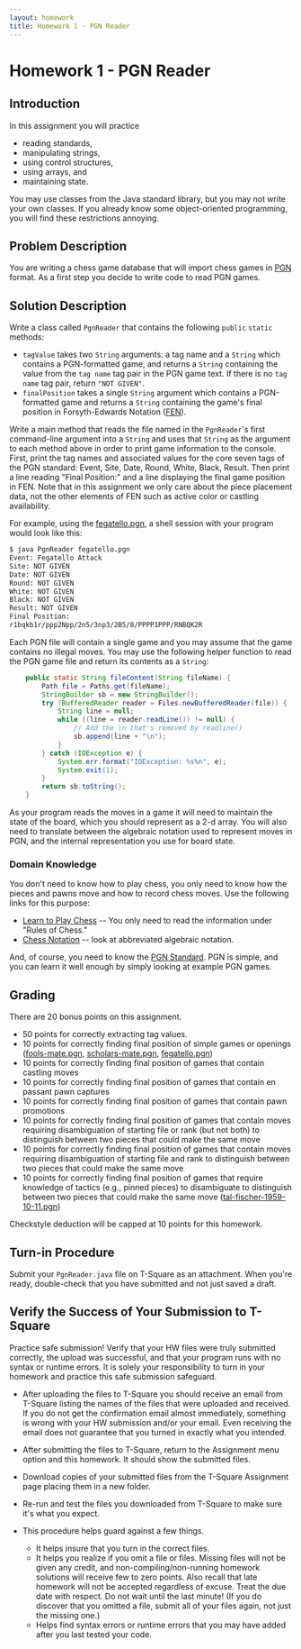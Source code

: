 ```yaml
---
layout: homework
title: Homework 1 - PGN Reader
---
```


# Homework 1 - PGN Reader

## Introduction

In this assignment you will practice

- reading standards,
- manipulating strings,
- using control structures,
- using arrays, and
- maintaining state.

You may use classes from the Java standard library, but you may not write your own classes. If you already know some object-oriented programming, you will find these restrictions annoying.

## Problem Description

You are writing a chess game database that will import chess games in [PGN](http://www.saremba.de/chessgml/standards/pgn/pgn-complete.htm) format. As a first step you decide to write code to read PGN games.

## Solution Description

Write a class called `PgnReader` that contains the following `public` `static` methods:

- `tagValue` takes two `String` arguments: a tag name and a `String`  which contains a PGN-formatted game, and returns a `String` containing the value from the `tag name` tag pair in the PGN game text. If there is no `tag name` tag pair, return `"NOT GIVEN"`.
- `finalPosition` takes a single `String` argument which contains a PGN-formatted game and returns a `String` containing the game's final position in Forsyth-Edwards Notation ([FEN](http://www.saremba.de/chessgml/standards/pgn/pgn-complete.htm#c16.1)).

Write a main method that reads the file named in the `PgnReader`'s first command-line argument into a `String` and uses that `String` as the argument to each method above in order to print game information to the console. First, print the tag names and associated values for the core seven tags of the PGN standard: Event, Site, Date, Round, White, Black, Result. Then print a line reading "Final Position:" and a line displaying the final game position in FEN. Note that in this assignment we only care about the piece placement data, not the other elements of FEN such as active color or castling availability.

For example, using the [fegatello.pgn](fegatello.pgn), a shell session with your program would look like this:

```sh
$ java PgnReader fegatello.pgn
Event: Fegatello Attack
Site: NOT GIVEN
Date: NOT GIVEN
Round: NOT GIVEN
White: NOT GIVEN
Black: NOT GIVEN
Result: NOT GIVEN
Final Position:
r1bqkb1r/ppp2Npp/2n5/3np3/2B5/8/PPPP1PPP/RNBQK2R
```

Each PGN file will contain a single game and you may assume that the game contains no illegal moves. You may use the following helper function to read the PGN game file and return its contents as a `String`:

```Java
    public static String fileContent(String fileName) {
        Path file = Paths.get(fileName);
        StringBuilder sb = new StringBuilder();
        try (BufferedReader reader = Files.newBufferedReader(file)) {
            String line = null;
            while ((line = reader.readLine()) != null) {
                // Add the \n that's removed by readline()
                sb.append(line + "\n");
            }
        } catch (IOException e) {
            System.err.format("IOException: %s%n", e);
            System.exit(1);
        }
        return sb.toString();
    }
```

As your program reads the moves in a game it will need to maintain the state of the board, which you should represent as a 2-d array. You will also need to translate between the algebraic notation used to represent moves in PGN, and the internal representation you use for board state.

### Domain Knowledge

You don't need to know how to play chess, you only need to know how the pieces and pawns move and how to record chess moves. Use the following links for this purpose:

- [Learn to Play Chess](http://www.chesscorner.com/tutorial/learn.htm) -- You only need to read the information under "Rules of Chess."
- [Chess Notation](9http://www.chesscorner.com/tutorial/basic/notation/notate.htm) -- look at abbreviated algebraic notation.


And, of course, you need to know the [PGN Standard](http://www.saremba.de/chessgml/standards/pgn/pgn-complete.htm). PGN is simple, and you can learn it well enough by simply looking at example PGN games.

## Grading

There are 20 bonus points on this assignment.

- 50 points for correctly extracting tag values.
- 10 points for correctly finding final position of simple games or openings ([fools-mate.pgn](fools-mate.pgn), [scholars-mate.pgn](scholars-mate.pgn), [fegatello.pgn](fegatello.pgn))
- 10 points for correctly finding final position of games that contain castling moves
- 10 points for correctly finding final position of games that contain en passant pawn captures
- 10 points for correctly finding final position of games that contain pawn promotions
- 10 points for correctly finding final position of games that contain moves requiring disambiguation of starting file or rank (but not both) to distinguish between two pieces that could make the same move
- 10 points for correctly finding final position of games that contain moves requiring disambiguation of starting file and rank to distinguish between two pieces that could make the same move
- 10 points for correctly finding final position of games that require knowledge of tactics (e.g., pinned pieces) to disambiguate to distinguish between two pieces that could make the same move ([tal-fischer-1959-10-11.pgn](tal-fischer-1959-10-11.pgn))

Checkstyle deduction will be capped at 10 points for this homework.

## Turn-in Procedure

Submit your `PgnReader.java` file on T-Square as an attachment.  When you're ready, double-check that you have submitted and not just saved a draft.

## Verify the Success of Your Submission to T-Square

Practice safe submission! Verify that your HW files were truly submitted correctly, the upload was successful, and that your program runs with no syntax or runtime errors. It is solely your responsibility to turn in your homework and practice this safe submission safeguard.

- After uploading the files to T-Square you should receive an email from T-Square listing the names of the files that were uploaded and received. If you do not get the confirmation email almost immediately, something is wrong with your HW submission and/or your email. Even receiving the email does not guarantee that you turned in exactly what you intended.
- After submitting the files to T-Square, return to the Assignment menu option and this homework. It should show the submitted files.
- Download copies of your submitted files from the T-Square Assignment page placing them in a new folder.
- Re-run and test the files you downloaded from T-Square to make sure it's what you expect.
- This procedure helps guard against a few things.

    - It helps insure that you turn in the correct files.
    - It helps you realize if you omit a file or files. Missing files will not be given any credit, and non-compiling/non-running homework solutions will receive few to zero points. Also recall that late homework will not be accepted regardless of excuse. Treat the due date with respect.  Do not wait until the last minute!
(If you do discover that you omitted a file, submit all of your files again, not just the missing one.)
    - Helps find syntax errors or runtime errors that you may have added after you last tested your code.
